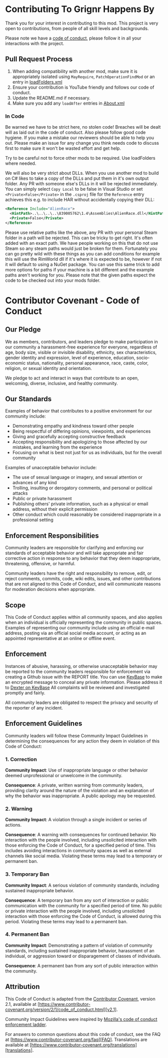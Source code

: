 # Contributing To Grignr Happens By
Thank you for your interest in contributing to this mod. This project is very open to contributions,
from people of all skill levels and backgrounds.

Please note we have a [code of conduct](#contributor-covenant---code-of-conduct), please follow it in all your interactions with the project.

## Pull Request Process

1. When adding compatibility with another mod, make sure it is appropriately isolated using `MayRequire`, `PatchOperationFindMod` or an entry in [loadFolders.xml](loadFolders.xml)
2. Ensure your contribution is YouTube friendly and follows our code of conduct.
3. Update the README.md if necessary.
4. Make sure you add any `loadAfter` entries in [About.xml](About/About.xml)

### In Code
Be warned we have to be strict here, no stolen code! Breaches will be dealt will as laid out in the code of conduct.
Also please follow good code hygiene. If you make a mistake our reviewers should be able to help you out. Please make an issue for any change you think needs code to discuss first to make sure it won't be wasted effort and get help.

Try to be careful not to force other mods to be required. Use loadFolders where needed.

We will also be very strict about DLLs. When you use another mod to build on C# likes to take a copy of the DLLs and put them in it's own output folder. Any PR with someone else's DLLs in it will be rejected immediately. You can simply select `Copy Local` to be false in Visual Studio or set `<Private>False</Private>` in the `.csproj` file for the `Reference` entry achieves this e.g. to include HAR without accidentally copying their DLL:

```xml
<Reference Include="AlienRace">
  <HintPath>..\..\..\..\839005762\1.4\Assemblies\AlienRace.dll</HintPath>
  <Private>False</Private>
</Reference>
```

Please use relative paths like the above, any PR with your personal Steam folder in a path will be rejected. This can be tricky to get right. It's often added with an exact path. We have people working on this that do not use Steam so any steam paths would just be broken for them. Fortunately you can go pretty wild with these things as you can add conditions for example this will use the RimWorld dll if it's where it is expected to be, however if not it will default to using a NuGet package. You can use this same trick to add more options for paths if your machine is a bit different and the example paths aren't working for you. Please note that the given paths expect the code to be checked out into your mods folder.

# Contributor Covenant - Code of Conduct

## Our Pledge

We as members, contributors, and leaders pledge to make participation in our
community a harassment-free experience for everyone, regardless of age, body
size, visible or invisible disability, ethnicity, sex characteristics, gender
identity and expression, level of experience, education, socio-economic status,
nationality, personal appearance, race, caste, color, religion, or sexual
identity and orientation.

We pledge to act and interact in ways that contribute to an open, welcoming,
diverse, inclusive, and healthy community.

## Our Standards

Examples of behavior that contributes to a positive environment for our
community include:

* Demonstrating empathy and kindness toward other people
* Being respectful of differing opinions, viewpoints, and experiences
* Giving and gracefully accepting constructive feedback
* Accepting responsibility and apologizing to those affected by our mistakes,
  and learning from the experience
* Focusing on what is best not just for us as individuals, but for the overall
  community

Examples of unacceptable behavior include:

* The use of sexual language or imagery, and sexual attention or advances of
  any kind
* Trolling, insulting or derogatory comments, and personal or political attacks
* Public or private harassment
* Publishing others' private information, such as a physical or email address,
  without their explicit permission
* Other conduct which could reasonably be considered inappropriate in a
  professional setting

## Enforcement Responsibilities

Community leaders are responsible for clarifying and enforcing our standards of
acceptable behavior and will take appropriate and fair corrective action in
response to any behavior that they deem inappropriate, threatening, offensive,
or harmful.

Community leaders have the right and responsibility to remove, edit, or reject
comments, commits, code, wiki edits, issues, and other contributions that are
not aligned to this Code of Conduct, and will communicate reasons for moderation
decisions when appropriate.

## Scope

This Code of Conduct applies within all community spaces, and also applies when
an individual is officially representing the community in public spaces.
Examples of representing our community include using an official e-mail address,
posting via an official social media account, or acting as an appointed
representative at an online or offline event.

## Enforcement

Instances of abusive, harassing, or otherwise unacceptable behavior may be
reported to the community leaders responsible for enforcement via creating a Github issue with the REPORT title. You can use [KeyBase](https://keybase.io/encrypt) to make an encrypted message to conceal any private information. Please address it to [Dexter on KeyBase](https://keybase.io/dexter)
All complaints will be reviewed and investigated promptly and fairly.

All community leaders are obligated to respect the privacy and security of the
reporter of any incident.

## Enforcement Guidelines

Community leaders will follow these Community Impact Guidelines in determining
the consequences for any action they deem in violation of this Code of Conduct:

### 1. Correction

**Community Impact**: Use of inappropriate language or other behavior deemed
unprofessional or unwelcome in the community.

**Consequence**: A private, written warning from community leaders, providing
clarity around the nature of the violation and an explanation of why the
behavior was inappropriate. A public apology may be requested.

### 2. Warning

**Community Impact**: A violation through a single incident or series of
actions.

**Consequence**: A warning with consequences for continued behavior. No
interaction with the people involved, including unsolicited interaction with
those enforcing the Code of Conduct, for a specified period of time. This
includes avoiding interactions in community spaces as well as external channels
like social media. Violating these terms may lead to a temporary or permanent
ban.

### 3. Temporary Ban

**Community Impact**: A serious violation of community standards, including
sustained inappropriate behavior.

**Consequence**: A temporary ban from any sort of interaction or public
communication with the community for a specified period of time. No public or
private interaction with the people involved, including unsolicited interaction
with those enforcing the Code of Conduct, is allowed during this period.
Violating these terms may lead to a permanent ban.

### 4. Permanent Ban

**Community Impact**: Demonstrating a pattern of violation of community
standards, including sustained inappropriate behavior, harassment of an
individual, or aggression toward or disparagement of classes of individuals.

**Consequence**: A permanent ban from any sort of public interaction within the
community.

## Attribution

This Code of Conduct is adapted from the [Contributor Covenant][homepage],
version 2.1, available at
[https://www.contributor-covenant.org/version/2/1/code_of_conduct.html][v2.1].

Community Impact Guidelines were inspired by
[Mozilla's code of conduct enforcement ladder][Mozilla CoC].

For answers to common questions about this code of conduct, see the FAQ at
[https://www.contributor-covenant.org/faq][FAQ]. Translations are available at
[https://www.contributor-covenant.org/translations][translations].

[homepage]: https://www.contributor-covenant.org
[v2.1]: https://www.contributor-covenant.org/version/2/1/code_of_conduct.html
[Mozilla CoC]: https://github.com/mozilla/diversity
[FAQ]: https://www.contributor-covenant.org/faq
[translations]: https://www.contributor-covenant.org/translations
